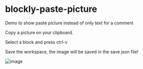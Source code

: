 # blockly-paste-picture
Demo to show paste picture instead of only text for a comment

Copy a picture on your clipboard.

Select a block and press ctrl-v

Save the workspace, the image will be saved in the save json file!

![image](https://user-images.githubusercontent.com/8227977/234593294-d6c03631-806c-413e-8afb-f818b79dcd62.png)

